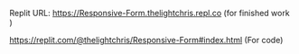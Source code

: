 Replit URL:  https://Responsive-Form.thelightchris.repl.co   (for finished work )

https://replit.com/@thelightchris/Responsive-Form#index.html   (For code)
